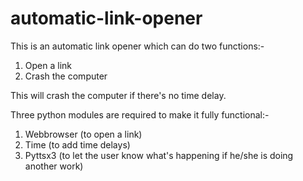 # automatic-link-opener

This is an automatic link opener which can do two functions:-
1. Open a link
2. Crash the computer

This will crash the computer if there's no time delay.

Three python modules are required to make it fully functional:-
1. Webbrowser (to open a link)
2. Time (to add time delays)
3. Pyttsx3 (to let the user know what's happening if he/she is doing another work)
